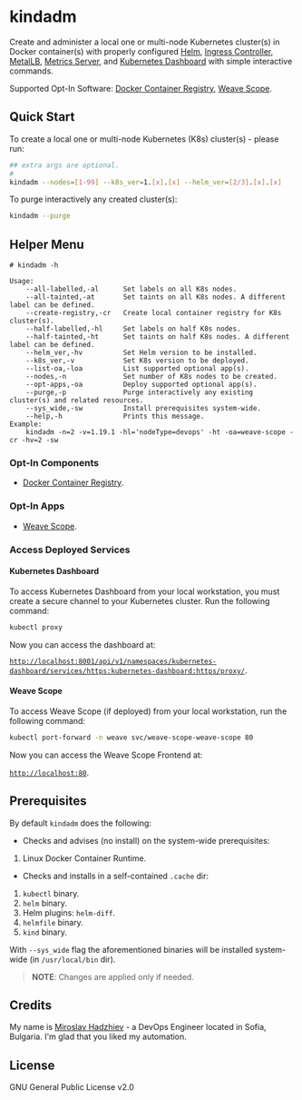 # kindadm

Create and administer a local one or multi-node Kubernetes cluster(s) in Docker container(s) with properly configured [Helm](https://github.com/helm/helm), [Ingress Controller](https://github.com/kubernetes/ingress-nginx), [MetalLB](https://github.com/metallb/metallb), [Metrics Server](https://github.com/kubernetes-sigs/metrics-server), and [Kubernetes Dashboard](https://github.com/kubernetes/dashboard) with simple interactive commands.

Supported Opt-In Software: [Docker Container Registry](https://docs.docker.com/registry/), [Weave Scope](https://www.weave.works/oss/scope/).

## Quick Start

To create a local one or multi-node Kubernetes (K8s) cluster(s) - please run:

```bash
## extra args are optional.
#
kindadm --nodes=[1-99] --k8s_ver=1.[x].[x] --helm_ver=[2/3].[x].[x]
```

To purge interactively any created cluster(s):

```bash
kindadm --purge
```

## Helper Menu

```console
# kindadm -h

Usage:
    --all-labelled,-al      Set labels on all K8s nodes.
    --all-tainted,-at       Set taints on all K8s nodes. A different label can be defined.
    --create-registry,-cr   Create local container registry for K8s cluster(s).
    --half-labelled,-hl     Set labels on half K8s nodes.
    --half-tainted,-ht      Set taints on half K8s nodes. A different label can be defined.
    --helm_ver,-hv          Set Helm version to be installed.
    --k8s_ver,-v            Set K8s version to be deployed.
    --list-oa,-loa          List supported optional app(s).
    --nodes,-n              Set number of K8s nodes to be created.
    --opt-apps,-oa          Deploy supported optional app(s).
    --purge,-p              Purge interactively any existing cluster(s) and related resources.
    --sys_wide,-sw          Install prerequisites system-wide.
    --help,-h               Prints this message.
Example:
    kindadm -n=2 -v=1.19.1 -hl='nodeType=devops' -ht -oa=weave-scope -cr -hv=2 -sw
```

### Opt-In Components

- [Docker Container Registry](https://docs.docker.com/registry/).

### Opt-In Apps

- [Weave Scope](https://www.weave.works/oss/scope/).

### Access Deployed Services

#### Kubernetes Dashboard

To access Kubernetes Dashboard from your local workstation, you must create a secure channel to your Kubernetes cluster. Run the following command:

```bash
kubectl proxy
```

Now you can access the dashboard at:

[`http://localhost:8001/api/v1/namespaces/kubernetes-dashboard/services/https:kubernetes-dashboard:https/proxy/`](
http://localhost:8001/api/v1/namespaces/kubernetes-dashboard/services/https:kubernetes-dashboard:https/proxy/).

#### Weave Scope

To access Weave Scope (if deployed) from your local workstation, run the following command:

```bash
kubectl port-forward -n weave svc/weave-scope-weave-scope 80
```

Now you can access the Weave Scope Frontend at:

[`http://localhost:80`](http://localhost:80).

## Prerequisites

By default `kindadm` does the following:

- Checks and advises (no install) on the system-wide prerequisites:

1. Linux Docker Container Runtime.

- Checks and installs in a self-contained `.cache` dir:

1. `kubectl` binary.
2. `helm` binary.
3. Helm plugins: `helm-diff`.
4. `helmfile` binary.
5. `kind` binary.

With `--sys_wide` flag the aforementioned binaries will be installed system-wide (in `/usr/local/bin` dir).

> **NOTE**: Changes are applied only if needed.

## Credits

My name is [Miroslav Hadzhiev](https://www.linkedin.com/in/mehadzhiev/) - a DevOps Engineer located in Sofia, Bulgaria. I'm glad that you liked my automation.

## License

GNU General Public License v2.0
